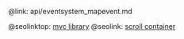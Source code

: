 @link: api/eventsystem_mapevent.md

@seolinktop: [mvc library](https://webix.com)
@seolink: [scroll container](https://webix.com/widget/scrollview/)